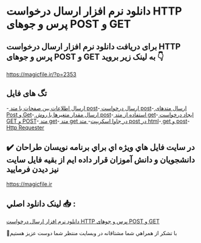 # دانلود نرم افزار ارسال درخواست HTTP پرس و جوهای POST و GET

## برای دریافت دانلود نرم افزار ارسال درخواست HTTP پرس و جوهای POST و GET به لینک زیر بروید 👇

https://magicfile.ir/?p=2353

## تگ های فایل

-[ ارسال اطلاعات بین صفحات با متد post](https://magicfile.ir/product/%d9%86%d8%b1%d9%85-%d8%a7%d9%81%d8%b2%d8%a7%d8%b1-%d8%a7%d8%b1%d8%b3%d8%a7%d9%84-%d8%af%d8%b1%d8%ae%d9%88%d8%a7%d8%b3%d8%aa-http-post-get/)-[ ارسال درخواست post](https://magicfile.ir/product/%d9%86%d8%b1%d9%85-%d8%a7%d9%81%d8%b2%d8%a7%d8%b1-%d8%a7%d8%b1%d8%b3%d8%a7%d9%84-%d8%af%d8%b1%d8%ae%d9%88%d8%a7%d8%b3%d8%aa-http-post-get/)-[ ارسال متدهای Post و Get](https://magicfile.ir/product/%d9%86%d8%b1%d9%85-%d8%a7%d9%81%d8%b2%d8%a7%d8%b1-%d8%a7%d8%b1%d8%b3%d8%a7%d9%84-%d8%af%d8%b1%d8%ae%d9%88%d8%a7%d8%b3%d8%aa-http-post-get/)-[ ارسال مقدار متغیرها با روش post](https://magicfile.ir/product/%d9%86%d8%b1%d9%85-%d8%a7%d9%81%d8%b2%d8%a7%d8%b1-%d8%a7%d8%b1%d8%b3%d8%a7%d9%84-%d8%af%d8%b1%d8%ae%d9%88%d8%a7%d8%b3%d8%aa-http-post-get/)-[ استفاده از متد get](https://magicfile.ir/product/%d9%86%d8%b1%d9%85-%d8%a7%d9%81%d8%b2%d8%a7%d8%b1-%d8%a7%d8%b1%d8%b3%d8%a7%d9%84-%d8%af%d8%b1%d8%ae%d9%88%d8%a7%d8%b3%d8%aa-http-post-get/)-[ ایجاد درخواست GET و POST](https://magicfile.ir/product/%d9%86%d8%b1%d9%85-%d8%a7%d9%81%d8%b2%d8%a7%d8%b1-%d8%a7%d8%b1%d8%b3%d8%a7%d9%84-%d8%af%d8%b1%d8%ae%d9%88%d8%a7%d8%b3%d8%aa-http-post-get/)-[ متد get](https://magicfile.ir/product/%d9%86%d8%b1%d9%85-%d8%a7%d9%81%d8%b2%d8%a7%d8%b1-%d8%a7%d8%b1%d8%b3%d8%a7%d9%84-%d8%af%d8%b1%d8%ae%d9%88%d8%a7%d8%b3%d8%aa-http-post-get/)-[ متد get در جاوا اسکریپت](https://magicfile.ir/product/%d9%86%d8%b1%d9%85-%d8%a7%d9%81%d8%b2%d8%a7%d8%b1-%d8%a7%d8%b1%d8%b3%d8%a7%d9%84-%d8%af%d8%b1%d8%ae%d9%88%d8%a7%d8%b3%d8%aa-http-post-get/)-[ متد post در html](https://magicfile.ir/product/%d9%86%d8%b1%d9%85-%d8%a7%d9%81%d8%b2%d8%a7%d8%b1-%d8%a7%d8%b1%d8%b3%d8%a7%d9%84-%d8%af%d8%b1%d8%ae%d9%88%d8%a7%d8%b3%d8%aa-http-post-get/)-[ get و post](https://magicfile.ir/product/%d9%86%d8%b1%d9%85-%d8%a7%d9%81%d8%b2%d8%a7%d8%b1-%d8%a7%d8%b1%d8%b3%d8%a7%d9%84-%d8%af%d8%b1%d8%ae%d9%88%d8%a7%d8%b3%d8%aa-http-post-get/)-[Http Requester](https://magicfile.ir/product/%d9%86%d8%b1%d9%85-%d8%a7%d9%81%d8%b2%d8%a7%d8%b1-%d8%a7%d8%b1%d8%b3%d8%a7%d9%84-%d8%af%d8%b1%d8%ae%d9%88%d8%a7%d8%b3%d8%aa-http-post-get/)

## ✔️ در سايت فايل هاي ويژه اي براي برنامه نويسان طراحان دانشجويان و دانش آموزان قرار داده ايم از بقيه فايل سايت نيز ديدن فرماييد

https://magicfile.ir


## لينک دانلود اصلي 📥 :

[دانلود نرم افزار ارسال درخواست HTTP پرس و جوهای POST و GET](https://magicfile.ir/product/%d9%86%d8%b1%d9%85-%d8%a7%d9%81%d8%b2%d8%a7%d8%b1-%d8%a7%d8%b1%d8%b3%d8%a7%d9%84-%d8%af%d8%b1%d8%ae%d9%88%d8%a7%d8%b3%d8%aa-http-post-get/) 


🙏با تشکر از همراهي شما مشتاقانه در وبسایت منتظر شما دوست عزیز هستیم


